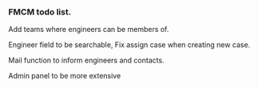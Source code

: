 ### FMCM todo list.

Add teams where engineers can be members of.

Engineer field to be searchable,
Fix assign case when creating new case.

Mail function to inform engineers and contacts.  

Admin panel to be more extensive
